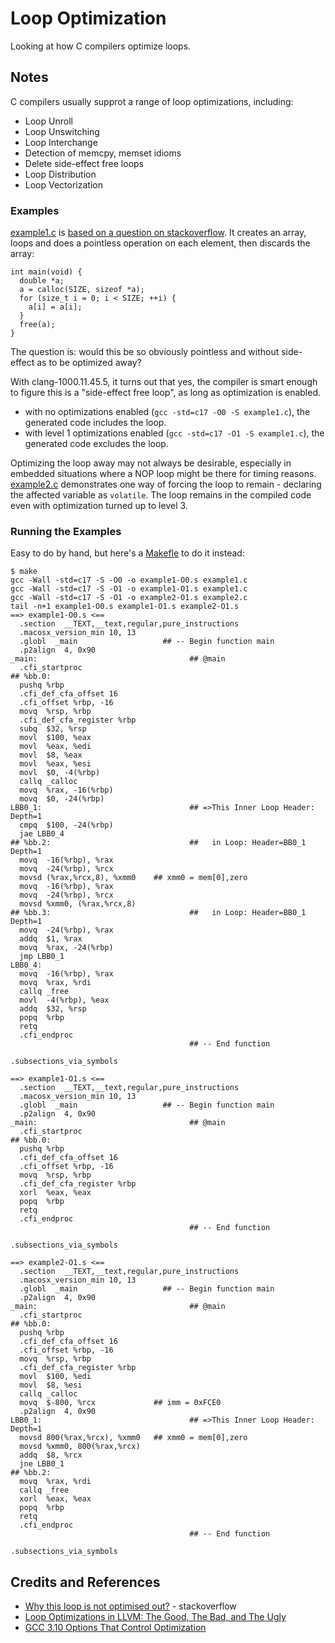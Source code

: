 # Loop Optimization

Looking at how C compilers optimize loops.

## Notes

C compilers usually supprot a range of loop optimizations, including:

* Loop Unroll
* Loop Unswitching
* Loop Interchange
* Detection of memcpy, memset idioms
* Delete side-effect free loops
* Loop Distribution
* Loop Vectorization


### Examples

[example1.c](./example1.c) is [based on a question on stackoverflow](http://stackoverflow.com/questions/7680489/why-this-loop-is-not-optimised-out).
It creates an array, loops and does a pointless operation on each element, then discards the array:

```
int main(void) {
  double *a;
  a = calloc(SIZE, sizeof *a);
  for (size_t i = 0; i < SIZE; ++i) {
    a[i] = a[i];
  }
  free(a);
}
```

The question is: would this be so obviously pointless and without side-effect as to be optimized away?

With clang-1000.11.45.5, it turns out that yes, the compiler is smart enough to figure this is a "side-effect free loop",
as long as optimization is enabled.

* with no optimizations enabled (`gcc -std=c17 -O0 -S example1.c`), the generated code includes the loop.
* with level 1 optimizations enabled (`gcc -std=c17 -O1 -S example1.c`), the generated code excludes the loop.

Optimizing the loop away may not always be desirable, especially in embedded situations where a NOP loop might be there for timing reasons.
[example2.c](./example2.c) demonstrates one way of forcing the loop to remain - declaring the affected variable as `volatile`.
The loop remains in the compiled code even with optimization turned up to level 3.

### Running the Examples

Easy to do by hand, but here's a [Makefle](.//Makefile) to do it instead:

```
$ make
gcc -Wall -std=c17 -S -O0 -o example1-O0.s example1.c
gcc -Wall -std=c17 -S -O1 -o example1-O1.s example1.c
gcc -Wall -std=c17 -S -O1 -o example2-O1.s example2.c
tail -n+1 example1-O0.s example1-O1.s example2-O1.s
==> example1-O0.s <==
  .section  __TEXT,__text,regular,pure_instructions
  .macosx_version_min 10, 13
  .globl  _main                   ## -- Begin function main
  .p2align  4, 0x90
_main:                                  ## @main
  .cfi_startproc
## %bb.0:
  pushq %rbp
  .cfi_def_cfa_offset 16
  .cfi_offset %rbp, -16
  movq  %rsp, %rbp
  .cfi_def_cfa_register %rbp
  subq  $32, %rsp
  movl  $100, %eax
  movl  %eax, %edi
  movl  $8, %eax
  movl  %eax, %esi
  movl  $0, -4(%rbp)
  callq _calloc
  movq  %rax, -16(%rbp)
  movq  $0, -24(%rbp)
LBB0_1:                                 ## =>This Inner Loop Header: Depth=1
  cmpq  $100, -24(%rbp)
  jae LBB0_4
## %bb.2:                               ##   in Loop: Header=BB0_1 Depth=1
  movq  -16(%rbp), %rax
  movq  -24(%rbp), %rcx
  movsd (%rax,%rcx,8), %xmm0    ## xmm0 = mem[0],zero
  movq  -16(%rbp), %rax
  movq  -24(%rbp), %rcx
  movsd %xmm0, (%rax,%rcx,8)
## %bb.3:                               ##   in Loop: Header=BB0_1 Depth=1
  movq  -24(%rbp), %rax
  addq  $1, %rax
  movq  %rax, -24(%rbp)
  jmp LBB0_1
LBB0_4:
  movq  -16(%rbp), %rax
  movq  %rax, %rdi
  callq _free
  movl  -4(%rbp), %eax
  addq  $32, %rsp
  popq  %rbp
  retq
  .cfi_endproc
                                        ## -- End function

.subsections_via_symbols

==> example1-O1.s <==
  .section  __TEXT,__text,regular,pure_instructions
  .macosx_version_min 10, 13
  .globl  _main                   ## -- Begin function main
  .p2align  4, 0x90
_main:                                  ## @main
  .cfi_startproc
## %bb.0:
  pushq %rbp
  .cfi_def_cfa_offset 16
  .cfi_offset %rbp, -16
  movq  %rsp, %rbp
  .cfi_def_cfa_register %rbp
  xorl  %eax, %eax
  popq  %rbp
  retq
  .cfi_endproc
                                        ## -- End function

.subsections_via_symbols

==> example2-O1.s <==
  .section  __TEXT,__text,regular,pure_instructions
  .macosx_version_min 10, 13
  .globl  _main                   ## -- Begin function main
  .p2align  4, 0x90
_main:                                  ## @main
  .cfi_startproc
## %bb.0:
  pushq %rbp
  .cfi_def_cfa_offset 16
  .cfi_offset %rbp, -16
  movq  %rsp, %rbp
  .cfi_def_cfa_register %rbp
  movl  $100, %edi
  movl  $8, %esi
  callq _calloc
  movq  $-800, %rcx             ## imm = 0xFCE0
  .p2align  4, 0x90
LBB0_1:                                 ## =>This Inner Loop Header: Depth=1
  movsd 800(%rax,%rcx), %xmm0   ## xmm0 = mem[0],zero
  movsd %xmm0, 800(%rax,%rcx)
  addq  $8, %rcx
  jne LBB0_1
## %bb.2:
  movq  %rax, %rdi
  callq _free
  xorl  %eax, %eax
  popq  %rbp
  retq
  .cfi_endproc
                                        ## -- End function

.subsections_via_symbols
```

## Credits and References

* [Why this loop is not optimised out?](http://stackoverflow.com/questions/7680489/why-this-loop-is-not-optimised-out) - stackoverflow
* [Loop Optimizations in LLVM: The Good, The Bad, and The Ugly](https://llvm.org/devmtg/2018-10/slides/Kruse-LoopTransforms.pdf)
* [GCC 3.10 Options That Control Optimization](https://gcc.gnu.org/onlinedocs/gcc-4.5.2/gcc/Optimize-Options.html)
